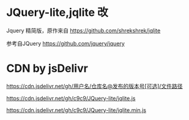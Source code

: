 # JQuery-lite,jqlite 改

Jquery 精简版，原作来自 https://github.com/shrekshrek/jqlite

参考自JQuery
https://github.com/jquery/jquery

# CDN by jsDelivr
https://cdn.jsdelivr.net/gh/用户名/仓库名@发布的版本号[可选]/文件路径

https://cdn.jsdelivr.net/gh/c9c9/JQuery-lite/jqlite.js


https://cdn.jsdelivr.net/gh/c9c9/JQuery-lite/jqlite.min.js
